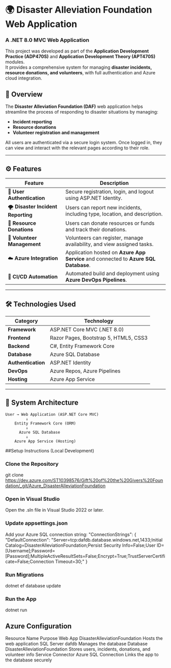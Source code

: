 ﻿# 🌍 Disaster Alleviation Foundation Web Application  
### A .NET 8.0 MVC Web Application  

This project was developed as part of the **Application Development Practice (ADP470S)** and **Application Development Theory (APT470S)** modules.  
It provides a comprehensive system for managing **disaster incidents, resource donations, and volunteers**, with full authentication and Azure cloud integration.

## 🧭 Overview

The **Disaster Alleviation Foundation (DAF)** web application helps streamline the process of responding to disaster situations by managing:
- **Incident reporting**  
- **Resource donations**  
- **Volunteer registration and management**  

All users are authenticated via a secure login system. Once logged in, they can view and interact with the relevant pages according to their role.

---

## ⚙️ Features

| Feature | Description |
|----------|-------------|
| 👤 **User Authentication** | Secure registration, login, and logout using ASP.NET Identity. |
| 🌪️ **Disaster Incident Reporting** | Users can report new incidents, including type, location, and description. |
| 🎁 **Resource Donations** | Users can donate resources or funds and track their donations. |
| 💪 **Volunteer Management** | Volunteers can register, manage availability, and view assigned tasks. |
| ☁️ **Azure Integration** | Application hosted on **Azure App Service** and connected to **Azure SQL Database**. |
| 🔄 **CI/CD Automation** | Automated build and deployment using **Azure DevOps Pipelines**. |

---

## 🛠️ Technologies Used

| Category | Technology |
|-----------|-------------|
| **Framework** | ASP.NET Core MVC (.NET 8.0) |
| **Frontend** | Razor Pages, Bootstrap 5, HTML5, CSS3 |
| **Backend** | C#, Entity Framework Core |
| **Database** | Azure SQL Database |
| **Authentication** | ASP.NET Identity |
| **DevOps** | Azure Repos, Azure Pipelines |
| **Hosting** | Azure App Service |

---

## 🧩 System Architecture

```text
User → Web Application (ASP.NET Core MVC)
         ↓
    Entity Framework Core (ORM)
         ↓
      Azure SQL Database
         ↓
    Azure App Service (Hosting)
```

##Setup Instructions (Local Development)
### Clone the Repository
git clone https://dev.azure.com/ST10398576/Gift%20of%20the%20Givers%20Foundation/_git/Azure_DisasterAlleviationFoundation

### Open in Visual Studio

Open the .sln file in Visual Studio 2022 or later.

### Update appsettings.json

Add your Azure SQL connection string:
"ConnectionStrings": {
  "DefaultConnection": "Server=tcp:dafdb.database.windows.net,1433;Initial Catalog=DisasterAlleviationFoundation;Persist Security Info=False;User ID=[Username];Password=[Password];MultipleActiveResultSets=False;Encrypt=True;TrustServerCertificate=False;Connection Timeout=30;"
}

### Run Migrations
dotnet ef database update

### Run the App 
dotnet run

## Azure Configuration
Resource	          Name	                            Purpose
Web App	            DisasterAlleviationFoundation	    Hosts the web application
SQL Server	        dafdb	                            Manages the database
Database	          DisasterAlleviationFoundation	    Stores users, incidents, donations, and volunteer info
Service Connector	  Azure SQL Connection	            Links the app to the database securely





